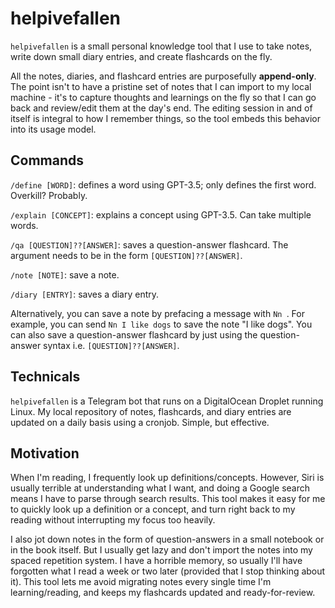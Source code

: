 # helpivefallen

`helpivefallen` is a small personal knowledge tool that I use to take notes, write down small diary entries, and create flashcards on the fly. 

All the notes, diaries, and flashcard entries are purposefully **append-only**. The point isn't to have a pristine set of notes that I can import to my local machine - it's to capture thoughts and learnings on the fly so that I can go back and review/edit them at the day's end. The editing session in and of itself is integral to how I remember things, so the tool embeds this behavior into its usage model. 

## Commands

`/define [WORD]`: defines a word using GPT-3.5; only defines the first word. Overkill? Probably. 

`/explain [CONCEPT]`: explains a concept using GPT-3.5. Can take multiple words. 

`/qa [QUESTION]??[ANSWER]`: saves a question-answer flashcard. The argument needs to be in the form `[QUESTION]??[ANSWER]`.

`/note [NOTE]`: save a note.

`/diary [ENTRY]`: saves a diary entry.

Alternatively, you can save a note by prefacing a message with `Nn `. For example, you can send `Nn I like dogs` to save the note "I like dogs". You can also save a question-answer flashcard by just using the question-answer syntax i.e. `[QUESTION]??[ANSWER]`.

## Technicals

`helpivefallen` is a Telegram bot that runs on a DigitalOcean Droplet running Linux. My local repository of notes, flashcards, and diary entries are updated on a daily basis using a cronjob. Simple, but effective.

## Motivation

When I'm reading, I frequently look up definitions/concepts. However, Siri is usually terrible at understanding what I want, and doing a Google search means I have to parse through search results. This tool makes it easy for me to quickly look up a definition or a concept, and turn right back to my reading without interrupting my focus too heavily. 

I also jot down notes in the form of question-answers in a small notebook or in the book itself. But I usually get lazy and don't import the notes into my spaced repetition system. I have a horrible memory, so usually I'll have forgotten what I read a week or two later (provided that I stop thinking about it). This tool lets me avoid migrating notes every single time I'm learning/reading, and keeps my flashcards updated and ready-for-review. 